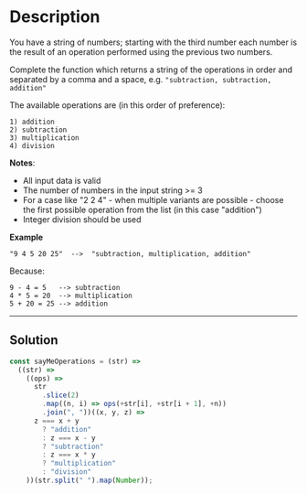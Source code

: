 # Description

You have a string of numbers; starting with the third number each number is the result of an operation performed using the previous two numbers.

Complete the function which returns a string of the operations in order and separated by a comma and a space, e.g. `"subtraction, subtraction, addition"`

The available operations are (in this order of preference):

```
1) addition
2) subtraction
3) multiplication
4) division
```

**Notes**:

- All input data is valid
- The number of numbers in the input string >= 3
- For a case like "2 2 4" - when multiple variants are possible - choose the first possible operation from the list (in this case "addition")
- Integer division should be used

**Example**

```
"9 4 5 20 25"  -->  "subtraction, multiplication, addition"
```

Because:

```
9 - 4 = 5   --> subtraction
4 * 5 = 20  --> multiplication
5 + 20 = 25 --> addition
```

---

## Solution

```js
const sayMeOperations = (str) =>
  ((str) =>
    ((ops) =>
      str
        .slice(2)
        .map((n, i) => ops(+str[i], +str[i + 1], +n))
        .join(", "))((x, y, z) =>
      z === x + y
        ? "addition"
        : z === x - y
        ? "subtraction"
        : z === x * y
        ? "multiplication"
        : "division"
    ))(str.split(" ").map(Number));
```
